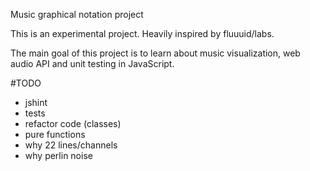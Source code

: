 Music graphical notation project

This is an experimental project.
Heavily inspired by fluuuid/labs.

The main goal of this project is to learn about music visualization,
web audio API and unit testing in JavaScript.   

#TODO

- jshint
- tests
- refactor code (classes)
- pure functions
- why 22 lines/channels
- why perlin noise
